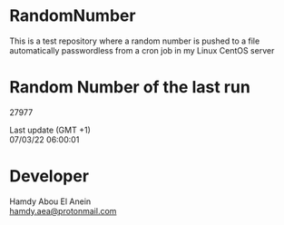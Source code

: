 # RandomNumber    
This is a test repository where a random number is pushed to a file automatically passwordless from a cron job in my Linux CentOS server    
# Random Number of the last run   
27977
      
Last update (GMT +1)    
07/03/22 06:00:01
# Developer    
Hamdy Abou El Anein   
hamdy.aea@protonmail.com
